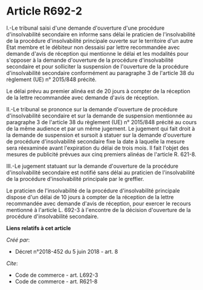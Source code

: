 # Article R692-2

I.-Le tribunal saisi d'une demande d'ouverture d'une procédure d'insolvabilité secondaire en informe sans délai le praticien
de l'insolvabilité de la procédure d'insolvabilité principale ouverte sur le territoire d'un autre Etat membre et le débiteur
non dessaisi par lettre recommandée avec demande d'avis de réception qui mentionne le délai et les modalités pour s'opposer à
la demande d'ouverture de la procédure d'insolvabilité secondaire et pour solliciter la suspension de l'ouverture de la
procédure d'insolvabilité secondaire conformément au paragraphe 3 de l'article 38 du règlement (UE) n° 2015/848 précité. 

Le délai prévu au premier alinéa est de 20 jours à compter de la réception de la lettre recommandée avec demande d'avis de
réception. 

II.-Le tribunal se prononce sur la demande d'ouverture de procédure d'insolvabilité secondaire et sur la demande de
suspension mentionnée au paragraphe 3 de l'article 38 du règlement (UE) n° 2015/848 précité au cours de la même audience et
par un même jugement. Le jugement qui fait droit à la demande de suspension et sursoit à statuer sur la demande d'ouverture
de procédure d'insolvabilité secondaire fixe la date à laquelle la mesure sera réexaminée avant l'expiration du délai de
trois mois. Il fait l'objet des mesures de publicité prévues aux cinq premiers alinéas de l'article R. 621-8. 

III.-Le jugement statuant sur la demande d'ouverture de la procédure d'insolvabilité secondaire est notifié sans délai au
praticien de l'insolvabilité de la procédure d'insolvabilité principale par le greffier. 

Le praticien de l'insolvabilité de la procédure d'insolvabilité principale dispose d'un délai de 10 jours à compter de la
réception de la lettre recommandée avec demande d'avis de réception, pour exercer le recours mentionné à l'article L. 692-3 à
l'encontre de la décision d'ouverture de la procédure d'insolvabilité secondaire.

**Liens relatifs à cet article**

_Créé par_:

  - Décret n°2018-452 du 5 juin 2018 - art. 8

_Cite_:

  - Code de commerce - art. L692-3
  - Code de commerce - art. R621-8
